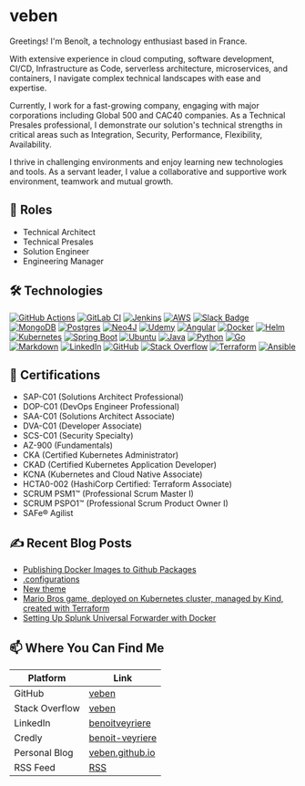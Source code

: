 # veben

Greetings! I'm Benoît, a technology enthusiast based in France.

With extensive experience in cloud computing, software development, CI/CD, Infrastructure as Code, serverless architecture, microservices, and containers, I navigate complex technical landscapes with ease and expertise.

Currently, I work for a fast-growing company, engaging with major corporations including Global 500 and CAC40 companies. As a Technical Presales professional, I demonstrate our solution's technical strengths in critical areas such as Integration, Security, Performance, Flexibility, Availability.

I thrive in challenging environments and enjoy learning new technologies and tools. As a servant leader, I value a collaborative and supportive work environment, teamwork and mutual growth.

## 🧢 Roles

- Technical Architect
- Technical Presales
- Solution Engineer
- Engineering Manager

## 🛠️ Technologies

[![GitHub Actions](https://img.shields.io/badge/GitHub_Actions-2088FF?logo=github-actions&logoColor=white)](#) [![GitLab CI](https://img.shields.io/badge/GitLab%20CI-FC6D26?logo=gitlab&logoColor=fff)](#) [![Jenkins](https://img.shields.io/badge/Jenkins-D24939?logo=jenkins&logoColor=white)](#) [![AWS](https://img.shields.io/badge/AWS-%23FF9900.svg?logo=amazon-web-services&logoColor=white)](#) [![Slack Badge](https://img.shields.io/badge/Slack-4A154B?logo=slack&logoColor=fff)](#) [![MongoDB](https://img.shields.io/badge/MongoDB-%234ea94b.svg?logo=mongodb&logoColor=white)](#) [![Postgres](https://img.shields.io/badge/Postgres-%23316192.svg?logo=postgresql&logoColor=white)](#) [![Neo4J](https://img.shields.io/badge/Neo4j-008CC1?logo=neo4j&logoColor=white)](#) [![Udemy](https://img.shields.io/badge/Udemy-A435F0?logo=udemy&logoColor=fff)](#) [![Angular](https://img.shields.io/badge/Angular-%23DD0031.svg?logo=angular&logoColor=white)](#) [![Docker](https://img.shields.io/badge/Docker-2496ED?logo=docker&logoColor=fff)](#) [![Helm](https://img.shields.io/badge/Helm-0F1689?logo=helm&logoColor=fff)](#) [![Kubernetes](https://img.shields.io/badge/Kubernetes-326CE5?logo=kubernetes&logoColor=fff)](#) [![Spring Boot](https://img.shields.io/badge/Spring%20Boot-6DB33F?logo=springboot&logoColor=fff)](#) [![Ubuntu](https://img.shields.io/badge/Ubuntu-E95420?logo=ubuntu&logoColor=white)](#) [![Java](https://img.shields.io/badge/Java-%23ED8B00.svg?logo=coffeescript&logoColor=white)](#) [![Python](https://img.shields.io/badge/Python-3776AB?logo=python&logoColor=fff)](#) [![Go](https://img.shields.io/badge/Go-%2300ADD8.svg?&logo=go&logoColor=white)](#) [![Markdown](https://img.shields.io/badge/Markdown-%23000000.svg?logo=markdown&logoColor=white)](#) [![LinkedIn](https://img.shields.io/badge/Linkedin-%230077B5.svg?logo=linkedin&logoColor=white)](#) [![GitHub](https://img.shields.io/badge/GitHub-%23121011.svg?logo=github&logoColor=white)](#) [![Stack Overflow](https://img.shields.io/badge/-StackOverflow-FE7A16?logo=stack-overflow&logoColor=white)](#) [![Terraform](https://img.shields.io/badge/-Terraform-%235835CC?logo=terraform&logoColor=white)](#) [![Ansible](https://img.shields.io/badge/-Ansible-%23000000?logo=ansible&logoColor=white)](#) 

## 🎀 Certifications
- SAP-C01 (Solutions Architect Professional)
- DOP-C01 (DevOps Engineer Professional)
- SAA-C01 (Solutions Architect Associate)
- DVA-C01 (Developer Associate)
- SCS-C01 (Security Specialty)
- AZ-900 (Fundamentals)
- CKA (Certified Kubernetes Administrator)
- CKAD (Certified Kubernetes Application Developer)
- KCNA (Kubernetes and Cloud Native Associate)
- HCTA0-002 (HashiCorp Certified: Terraform Associate)
- SCRUM PSM1™ (Professional Scrum Master I)
- SCRUM PSPO1™ (Professional Scrum Product Owner I)
- SAFe® Agilist

## ✍️ Recent Blog Posts
<!-- BLOG-POST-LIST:START -->
- [Publishing Docker Images to Github Packages](https://veben.github.io/docker-images-github-packages/)
- [.configurations](https://veben.github.io/configurations/)
- [New theme](https://veben.github.io/new-theme/)
- [Mario Bros game, deployed on Kubernetes cluster, managed by Kind, created with Terraform](https://veben.github.io/mario-tf-kind/)
- [Setting Up Splunk Universal Forwarder with Docker](https://veben.github.io/splunk-uf/)
<!-- BLOG-POST-LIST:END -->

## 📫 Where You Can Find Me
| Platform         | Link                                                                 |
|------------------|----------------------------------------------------------------------|
| GitHub           | [veben](https://github.com/veben)                                    |
| Stack Overflow   | [veben](https://stackoverflow.com/users/8718377/veben)               |
| LinkedIn         | [benoitveyriere](https://www.linkedin.com/in/benoitveyriere/)        |
| Credly           | [benoit-veyriere](https://www.credly.com/users/benoit-veyriere)      |
| Personal Blog    | [veben.github.io](https://veben.github.io/)                          |
| RSS Feed         | [RSS](https://veben.github.io/feed.xml)                              | 
